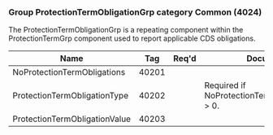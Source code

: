 ### Group ProtectionTermObligationGrp category Common (4024)

The ProtectionTermObligationGrp is a repeating component within the ProtectionTermGrp component used to report applicable CDS obligations.

| Name                          | Tag   | Req'd | Documentation                                       |
|-------------------------------|-------|----------|-----------------------------------------------------|
| NoProtectionTermObligations   | 40201 |       |                                                     |
| ProtectionTermObligationType  | 40202 |       | Required if NoProtectionTermObligations(40201) > 0. |
| ProtectionTermObligationValue | 40203 |       |                                                     |

